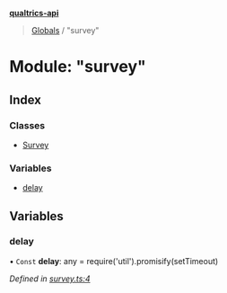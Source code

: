 **[qualtrics-api](../README.md)**

> [Globals](../globals.md) / "survey"

# Module: "survey"

## Index

### Classes

* [Survey](../classes/_survey_.survey.md)

### Variables

* [delay](_survey_.md#delay)

## Variables

### delay

• `Const` **delay**: any = require('util').promisify(setTimeout)

*Defined in [survey.ts:4](https://github.com/Miramac/node-qualtrics-api/blob/22a7b18/lib/survey.ts#L4)*
